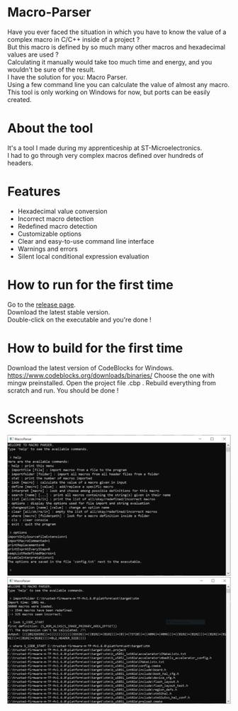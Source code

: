 # Macro-Parser

Have you ever faced the situation in which you have to know the value of a complex macro in C/C++ inside of a project ?\
But this macro is defined by so much many other macros and hexadecimal values are used ?\
Calculating it manually would take too much time and energy, and you wouldn't be sure of the result.\
I have the solution for you: Macro Parser.\
Using a few command line you can calculate the value of almost any macro.\
This tool is only working on Windows for now, but ports can be easily created.

# About the tool

It's a tool I made during my apprenticeship at ST-Microelectronics.\
I had to go through very complex macros defined over hundreds of headers.

# Features
- Hexadecimal value conversion
- Incorrect macro detection
- Redefined macro detection
- Customizable options
- Clear and easy-to-use command line interface
- Warnings and errors
- Silent local conditional expression evaluation

# How to run for the first time
Go to the [release page](https://github.com/ProSurfer73/Macro-Parser/releases).\
Download the latest stable version.\
Double-click on the executable and you're done !

# How to build for the first time
Download the latest version of CodeBlocks for Windows.
https://www.codeblocks.org/downloads/binaries/
Choose the one with mingw preinstalled.
Open the project file .cbp .
Rebuild everything from scratch and run.
You should be done !

# Screenshots
![Screenshot1_v2](https://raw.githubusercontent.com/ProSurfer73/Macro-Parser/main/Screenshots/MacroParser1.png)
![Screenshot2_v2](https://raw.githubusercontent.com/ProSurfer73/Macro-Parser/main/Screenshots/MacroParser2.png)
